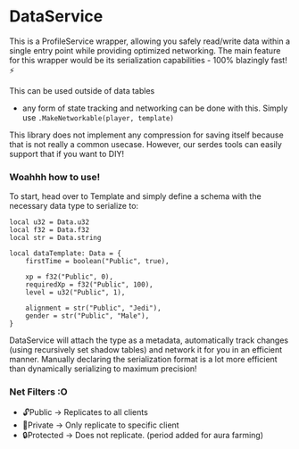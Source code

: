 # DataService
This is a ProfileService wrapper, allowing you safely read/write data within a single entry point while providing optimized networking. The main feature for this wrapper would be its serialization capabilities - 100% blazingly fast!⚡

This can be used outside of data tables 
* any form of state tracking and networking can be done with this. Simply use ``.MakeNetworkable(player, template)``

This library does not implement any compression for saving itself because that is not really a common usecase. However, our serdes tools can easily support that if you want to DIY!

### Woahhh how to use!
To start, head over to Template and simply define a schema with the necessary data type to serialize to:
```luau
local u32 = Data.u32
local f32 = Data.f32
local str = Data.string

local dataTemplate: Data = {
	firstTime = boolean("Public", true),

	xp = f32("Public", 0),
	requiredXp = f32("Public", 100),
	level = u32("Public", 1),

	alignment = str("Public", "Jedi"),
	gender = str("Public", "Male"),
}
```
DataService will attach the type as a metadata, automatically track changes (using recursively set shadow tables) and network it for you in an efficient manner.
Manually declaring the serialization format is a lot more efficient than dynamically serializing to maximum precision!

### Net Filters :O
* 🔓Public -> Replicates to all clients
* 🔐Private -> Only replicate to specific client
* 🔒Protected -> Does not replicate. (period added for aura farming)
